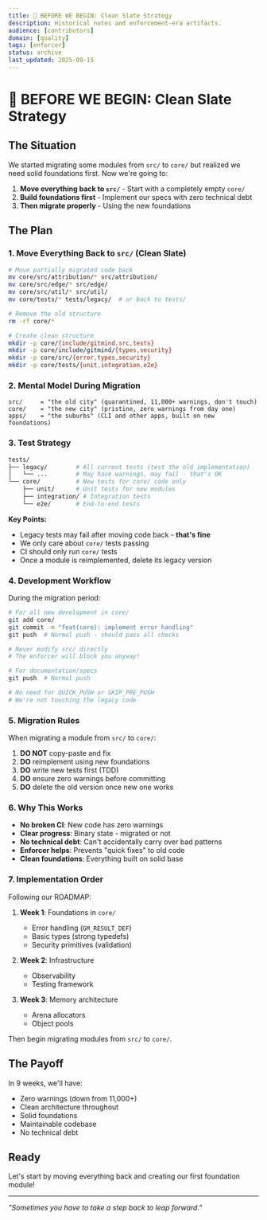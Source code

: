 ```yaml
---
title: 🚧 BEFORE WE BEGIN: Clean Slate Strategy
description: Historical notes and enforcement-era artifacts.
audience: [contributors]
domain: [quality]
tags: [enforcer]
status: archive
last_updated: 2025-09-15
---
```


# 🚧 BEFORE WE BEGIN: Clean Slate Strategy

## The Situation

We started migrating some modules from `src/` to `core/` but realized we need solid foundations first. Now we're going to:

1. __Move everything back to `src/`__ - Start with a completely empty `core/`
2. __Build foundations first__ - Implement our specs with zero technical debt
3. __Then migrate properly__ - Using the new foundations

## The Plan

### 1. Move Everything Back to `src/` (Clean Slate)

```bash
# Move partially migrated code back
mv core/src/attribution/* src/attribution/
mv core/src/edge/* src/edge/
mv core/src/util/* src/util/
mv core/tests/* tests/legacy/  # or back to tests/

# Remove the old structure
rm -rf core/*

# Create clean structure
mkdir -p core/{include/gitmind,src,tests}
mkdir -p core/include/gitmind/{types,security}
mkdir -p core/src/{error,types,security}
mkdir -p core/tests/{unit,integration,e2e}
```

### 2. Mental Model During Migration

```
src/     = "the old city" (quarantined, 11,000+ warnings, don't touch)
core/    = "the new city" (pristine, zero warnings from day one)
apps/    = "the suburbs" (CLI and other apps, built on new foundations)
```

### 3. Test Strategy

```bash
tests/
├── legacy/        # All current tests (test the old implementation)
│   └── ...        # May have warnings, may fail - that's OK
└── core/          # New tests for core/ code only
    ├── unit/      # Unit tests for new modules
    ├── integration/ # Integration tests
    └── e2e/       # End-to-end tests
```

__Key Points:__

- Legacy tests may fail after moving code back - __that's fine__
- We only care about `core/` tests passing
- CI should only run `core/` tests
- Once a module is reimplemented, delete its legacy version

### 4. Development Workflow

During the migration period:

```bash
# For all new development in core/
git add core/
git commit -m "feat(core): implement error handling"
git push  # Normal push - should pass all checks

# Never modify src/ directly
# The enforcer will block you anyway!

# For documentation/specs
git push  # Normal push

# No need for QUICK_PUSH or SKIP_PRE_PUSH
# We're not touching the legacy code
```

### 5. Migration Rules

When migrating a module from `src/` to `core/`:

1. __DO NOT__ copy-paste and fix
2. __DO__ reimplement using new foundations
3. __DO__ write new tests first (TDD)
4. __DO__ ensure zero warnings before committing
5. __DO__ delete the old version once new one works

### 6. Why This Works

- __No broken CI__: New code has zero warnings
- __Clear progress__: Binary state - migrated or not
- __No technical debt__: Can't accidentally carry over bad patterns
- __Enforcer helps__: Prevents "quick fixes" to old code
- __Clean foundations__: Everything built on solid base

### 7. Implementation Order

Following our ROADMAP:

1. __Week 1__: Foundations in `core/`
   - Error handling (`GM_RESULT_DEF`)
   - Basic types (strong typedefs)
   - Security primitives (validation)

2. __Week 2__: Infrastructure
   - Observability
   - Testing framework

3. __Week 3__: Memory architecture
   - Arena allocators
   - Object pools

Then begin migrating modules from `src/` to `core/`.

## The Payoff

In 9 weeks, we'll have:

- Zero warnings (down from 11,000+)
- Clean architecture throughout
- Solid foundations
- Maintainable codebase
- No technical debt

## Ready

Let's start by moving everything back and creating our first foundation module!

---

_"Sometimes you have to take a step back to leap forward."_
